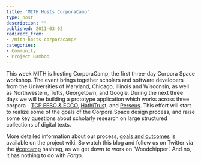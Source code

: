 ```yaml
---
title: 'MITH Hosts CorporaCamp'
type: post
description: ""
published: 2011-03-02
redirect_from: 
- /mith-hosts-corporacamp/
categories:
- Community
- Project Bamboo
---
```

This week MITH is hosting CorporaCamp, the first three-day Corpora Space workshop. The event brings together scholars and software developers from the Universities of Maryland, Chicago, Illinois and Wisconsin, as well as Northwestern, Tufts, Georgetown, and Google. During the next three days we will be building a prototype application which works across three corpora - [TCP EEBO & ECCO](http://www.lib.umich.edu/tcp/), [HathiTrus](http://www.hathitrust.org/home)t, and [Perseus](http://www.perseus.tufts.edu/hopper/). This effort will start to realize some of the goals of the Corpora Space design process, and raise some key questions about scholarly research on large structured collections of digital texts.

More detailed information about our process, [goals and outcomes](https://wiki.projectbamboo.org/display/BTECH/Corpora+Camp+Workshop+outcomes+and+goals) is available on the project wiki. So watch this blog and follow us on Twitter via the [#corcamp](http://twitter.com/#corcamp) hashtag, as we get down to work on ‘Woodchipper’. And no, it has nothing to do with _Fargo._
